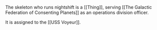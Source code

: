 The skeleton who runs nightshift is a [[Thing]], serving [[The Galactic Federation of Consenting Planets]] as an operations division officer.

It is assigned to the [[USS Voyeur]].